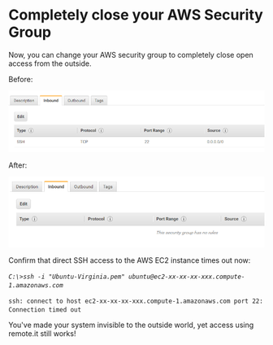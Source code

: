 # Completely close your AWS Security Group

Now, you can change your AWS security group to completely close open access from the outside.

Before:

![](../../.gitbook/assets/image%20%28182%29.png)

After:

![](../../.gitbook/assets/image%20%2865%29.png)

Confirm that direct SSH access to the AWS EC2 instance times out now:

_`C:\>ssh -i "Ubuntu-Virginia.pem" ubuntu@ec2-xx-xx-xx-xxx.compute-1.amazonaws.com`_ 

`ssh: connect to host ec2-xx-xx-xx-xxx.compute-1.amazonaws.com port 22: Connection timed out`

You've made your system invisible to the outside world, yet access using remote.it still works!



